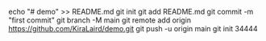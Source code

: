 echo "# demo" >> README.md
git init
git add README.md
git commit -m "first commit"
git branch -M main
git remote add origin https://github.com/KiraLaird/demo.git
git push -u origin main
git init 34444